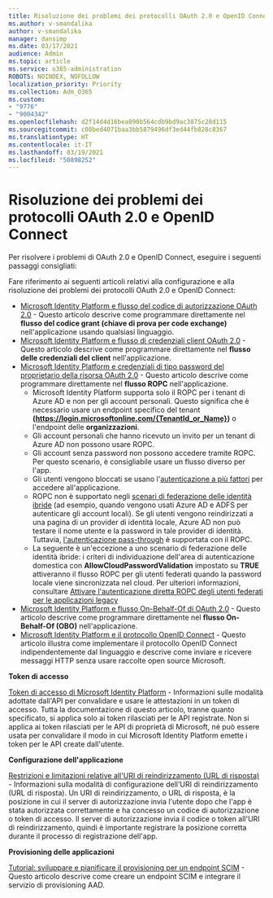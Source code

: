 ```yaml
---
title: Risoluzione dei problemi dei protocolli OAuth 2.0 e OpenID Connect
ms.author: v-smandalika
author: v-smandalika
manager: dansimp
ms.date: 03/17/2021
audience: Admin
ms.topic: article
ms.service: o365-administration
ROBOTS: NOINDEX, NOFOLLOW
localization_priority: Priority
ms.collection: Adm_O365
ms.custom:
- "9776"
- "9004342"
ms.openlocfilehash: d2f14d4d16bea890b564cdb9bd9ac3875c28d115
ms.sourcegitcommit: c08bed4071baa3bb5879496df3ed44fb828c8367
ms.translationtype: HT
ms.contentlocale: it-IT
ms.lasthandoff: 03/19/2021
ms.locfileid: "50898252"
---
```

# <a name="troubleshoot-oauth-20-and-openid-connect-protocols"></a>Risoluzione dei problemi dei protocolli OAuth 2.0 e OpenID Connect

Per risolvere i problemi di OAuth 2.0 e OpenID Connect, eseguire i seguenti passaggi consigliati:

Fare riferimento ai seguenti articoli relativi alla configurazione e alla risoluzione dei problemi dei protocolli OAuth 2.0 e OpenID Connect:

- [Microsoft Identity Platform e flusso del codice di autorizzazione OAuth 2.0](https://docs.microsoft.com/azure/active-directory/develop/v2-oauth2-auth-code-flow) - Questo articolo descrive come programmare direttamente nel **flusso del codice grant (chiave di prova per code exchange)** nell'applicazione usando qualsiasi linguaggio.
- [Microsoft Identity Platform e flusso di credenziali client OAuth 2.0](https://docs.microsoft.com/azure/active-directory/develop/v2-oauth2-client-creds-grant-flow) - Questo articolo descrive come programmare direttamente nel **flusso delle credenziali del client** nell'applicazione.
- [Microsoft Identity Platform e credenziali di tipo password del proprietario della risorsa OAuth 2.0](https://docs.microsoft.com/azure/active-directory/develop/v2-oauth-ropc) - Questo articolo descrive come programmare direttamente nel **flusso ROPC** nell'applicazione.
    - Microsoft Identity Platform supporta solo il ROPC per i tenant di Azure AD e non per gli account personali. Questo significa che è necessario usare un endpoint specifico del tenant **(https://login.microsoftonline.com/{TenantId_or_Name})** o l'endpoint delle **organizzazioni**.
    - Gli account personali che hanno ricevuto un invito per un tenant di Azure AD non possono usare ROPC.
    - Gli account senza password non possono accedere tramite ROPC. Per questo scenario, è consigliabile usare un flusso diverso per l'app.
    - Gli utenti vengono bloccati se usano l'[autenticazione a più fattori](https://docs.microsoft.com/azure/active-directory/authentication/concept-mfa-howitworks) per accedere all'applicazione.
    - ROPC non è supportato negli [scenari di federazione delle identità ibride](https://docs.microsoft.com/azure/active-directory/hybrid/whatis-fed) (ad esempio, quando vengono usati Azure AD e ADFS per autenticare gli account locali). Se gli utenti vengono reindirizzati a una pagina di un provider di identità locale, Azure AD non può testare il nome utente e la password in tale provider di identità. Tuttavia, [l'autenticazione pass-through](https://docs.microsoft.com/azure/active-directory/hybrid/how-to-connect-pta) è supportata con il ROPC.
    - La seguente è un'eccezione a uno scenario di federazione delle identità ibride: i criteri di individuazione dell'area di autenticazione domestica con **AllowCloudPasswordValidation** impostato su **TRUE** attiveranno il flusso ROPC per gli utenti federati quando la password locale viene sincronizzata nel cloud. Per ulteriori informazioni, consultare [Attivare l'autenticazione diretta ROPC degli utenti federati per le applicazioni legacy](https://docs.microsoft.com/azure/active-directory/manage-apps/configure-authentication-for-federated-users-portal#enable-direct-ropc-authentication-of-federated-users-for-legacy-applications) 
- [Microsoft Identity Platform e flusso On-Behalf-Of di OAuth 2.0](https://docs.microsoft.com/azure/active-directory/develop/v2-oauth2-on-behalf-of-flow) - Questo articolo descrive come programmare direttamente nel **flusso On-Behalf-Of (OBO)** nell'applicazione.
- [Microsoft Identity Platform e il protocollo OpenID Connect](https://docs.microsoft.com/azure/active-directory/develop/v2-protocols-oidc) - Questo articolo illustra come implementare il protocollo OpenID Connect indipendentemente dal linguaggio e descrive come inviare e ricevere messaggi HTTP senza usare raccolte open source Microsoft.

**Token di accesso**

[Token di accesso di Microsoft Identity Platform](https://docs.microsoft.com/azure/active-directory/develop/access-tokens) - Informazioni sulle modalità adottate dall'API per convalidare e usare le attestazioni in un token di accesso. Tutta la documentazione di questo articolo, tranne quanto specificato, si applica solo ai token rilasciati per le API registrate. Non si applica ai token rilasciati per le API di proprietà di Microsoft, né può essere usata per convalidare il modo in cui Microsoft Identity Platform emette i token per le API create dall'utente.

**Configurazione dell'applicazione**

[Restrizioni e limitazioni relative all'URI di reindirizzamento (URL di risposta)](https://docs.microsoft.com/azure/active-directory/develop/reply-url) - Informazioni sulla modalità di configurazione dell'URI di reindirizzamento (URL di risposta). Un URI di reindirizzamento, o URL di risposta, è la posizione in cui il server di autorizzazione invia l'utente dopo che l'app è stata autorizzata correttamente e ha concesso un codice di autorizzazione o token di accesso. Il server di autorizzazione invia il codice o token all'URI di reindirizzamento, quindi è importante registrare la posizione corretta durante il processo di registrazione dell'app.

**Provisioning delle applicazioni**

[Tutorial: sviluppare e pianificare il provisioning per un endpoint SCIM](https://docs.microsoft.com/azure/active-directory/app-provisioning/use-scim-to-provision-users-and-groups) - Questo articolo descrive come creare un endpoint SCIM e integrare il servizio di provisioning AAD.


